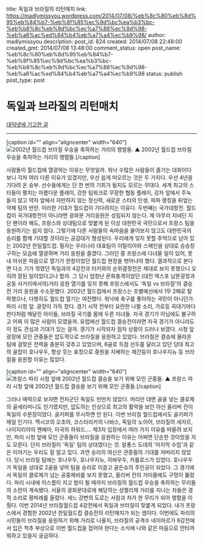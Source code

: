 title: 독일과 브라질의 리턴매치
link: https://madlymissyou.wordpress.com/2014/07/08/%eb%8c%80%eb%8d%95%eb%84%b7-%eb%8f%85%ec%9d%bc%ea%b3%bc-%eb%b8%8c%eb%9d%bc%ec%a7%88%ec%9d%98-%eb%a6%ac%ed%84%b4%eb%a7%a4%ec%b9%98/
author: madlymissyou
description: 
post_id: 824
created: 2014/07/08 22:48:00
created_gmt: 2014/07/08 13:48:00
comment_status: open
post_name: %eb%8c%80%eb%8d%95%eb%84%b7-%eb%8f%85%ec%9d%bc%ea%b3%bc-%eb%b8%8c%eb%9d%bc%ec%a7%88%ec%9d%98-%eb%a6%ac%ed%84%b4%eb%a7%a4%ec%b9%98
status: publish
post_type: post

# 독일과 브라질의 리턴매치

[대덕넷에 기고한 글](http://www.hellodd.com/news/article.html?no=49412)

* * *

[caption id="" align="aligncenter" width="640"]![2002년 월드컵 브라질 우승을 축하하는 거리의 행렬들. ](http://www.hellodd.com/data/photos/20140728/art_1404784087.jpg) ▲ 2002년 월드컵 브라질 우승을 축하하는 거리의 행렬들.[/caption] 

사람들이 월드컵에 열광하는 이유는 무엇일까. 워낙 수많은 사람들이 즐기는 대회이다 보니 각자 여러 다른 이유가 있겠지만, 우선 쉽게 떠오르는 것은 두 가지다. 우선 4년을 기다려 온 승부. 선수들에게는 단 한 번의 기회가 될지도 모르는 무대다. 세계 최고의 스타들이 펼치는 아름다운 플레이, 강한 팀워크로 무장한 협동 플레이, 강자 앞에서 주눅 들지 않고 약자 앞에서 자만하지 않는 정신력, 새로운 스타의 탄생, 피파 랭킹을 뒤엎는 약체 팀의 반란. 이러한 기대가 월드컵이 기다려지는 이유다. 두번째는 국가대항전. 월드컵이 국가대항전이 아니라면 광화문 거리응원은 성립되지 않는다. 제 아무리 지네딘 지단 팬이라 해도, 프랑스와 상대팀으로 맞붙게 된 이상 대한민국 국민으로서 프랑스 팀을 응원하기는 쉽지 않다. 그렇기에 다른 사람들의 속마음을 물어보지 않고도 대한민국의 승리를 함께 기대할 것이라는 공감대가 형성된다. 우리에게 잊지 못할 추억으로 남아 있는 2002년 한일월드컵. 필자는 우리나라 대표팀이 이탈리아와 스페인을 상대로 승승장구하는 모습에 열광하며 거리 응원을 즐겼다. 그러던 중 프랑스에 다녀올 일이 있어, 못내 아쉬운 마음으로 열기가 한창이었던 월드컵 현장을 벗어나야 했다. 결과적으로 본다면 다소 기가 꺾였던 독일과의 4강전과 터키와의 순위결정전은 제대로 보지 못했으니 오히려 잘된 일이었다고나 할까. 그 당시 엄청난 문화충격이었던 (대전 엑스포 남문광장과 궁동 사거리에서의)거리 응원 열기를 잊지 못해 프랑스에서도 '독일 vs 브라질'의 결승전 거리 응원을 수소문했다. 2002년 월드컵에서 프랑스는 조별예선에서 1무 2패로 탈락했으나, 다행히도 월드컵 열기는 여전했다. 워낙에 축구를 좋아하는 국민이 아니던가. 파리 시청 앞. 광장이 가득 찼다. 경기 시작 전부터 요란한 나팔 소리, 가로등 꼭대기마다 판다처럼 매달린 아이들, 브라질 국기를 몸에 두른 미녀들. 자국 경기가 아님에도 불구하고 어찌 이 많은 사람이 모였을까. 유럽에선 월드컵 결승전이라면 자국 경기가 아니라도 이 정도 관심과 기대가 있는 걸까. 경기가 시작되자 점차 상황이 드러나 보였다. 시청 앞 광장에 모인 관중들은 압도적으로 브라질을 응원하고 있었다. 브라질은 결승에 올라온 팀에 걸맞은 전력을 충분히 갖추고 있었으며, 6골로 득점 선두를 달리고 있던 당대 최고의 골잡이 호나우두, 항상 웃는 표정으로 중원을 지배하는 재간둥이 호나우지뉴 등 브라질을 응원할 이유는 많았다. 

[caption id="" align="aligncenter" width="640"]![프랑스 파리 시청 앞에 2002년 월드컵 결승을 보기 위해 모인 군중들. ](http://www.hellodd.com/data/photos/20140728/art_1404784102.jpg) ▲ 프랑스 파리 시청 앞에 2002년 월드컵 결승을 보기 위해 모인 군중들.[/caption] 

그러나 매력으로 보자면 전차군단 독일도 만만치 않았다. 머리만 대면 골을 넣는 클로제의 골세리머니도 인기였지만, 압도하는 인상으로 최고의 활약을 보인 야신 올리버 칸이 독일의 수문장이었다. 골키퍼를 무시하면 안 된다. 이번 브라질 월드컵에서도 골키퍼가 제일 인기다. 멕시코의 오초아, 코스타리카의 나바스, 독일의 노이어, 브라질의 세자르, 나이지리아의 옌예마, 미국의 하워드…. 제3자 입장에서 여러 가지 이유를 떠올려 보지만, 파리 시청 앞에 모인 군중들이 브라질을 응원하는 이유는 어쩌면 단순한 것이었을 지도 모른다. 단지 브라질이 '독일' 팀의 상대였다는 것. 알퐁스 도데의 '마지막 수업'과 같은 이야기는 우리도 잘 알고 있다. 과연 승리의 여신은 관중들의 기대를 저버리지 않았다. 당시 브라질 팀에는 호나우두, 호나우지뉴, 히바우두, 카를로스가 있었다. 호나우두가 독일을 상대로 2골을 넣어 팀을 승리로 이끌고 골든슈의 주인공이 되었다. 그 경기에서 독일의 클로제가 넘는 공중제비를 보지 못했고, 올리버 칸의 거미줄에도 구멍이 뚫렸다. 파리 시내에 어스름이 지고 밤이 될 때까지 브라질의 월드컵 우승을 축하하는 무리들의 소란이 계속됐다. 서울의 광화문대로에 해당하는 샹젤리제 거리를 지나는 차들은 경적 소리로 팡파레를 울렸다. 세느 강변의 도로는 사람과 차가 한 무리가 되어 행렬을 이뤘다. 이번 2014년 브라질월드컵 4강전에서 독일과 브라질이 맞붙게 되었다. 내가 프랑스에서 경험한 2002년 한일월드컵 결승전의 리턴매치가 되는 셈이다. 이번에도 파리의 시민들이 브라질을 응원하기 위해 거리로 나올지, 브라질의 공격수 네이마르가 8강전에서 입은 척추 부상으로 이번 월드컵을 접어야 한다는 소식에 나와 같은 마음으로 안타까워하고 있을지 궁금하다.
